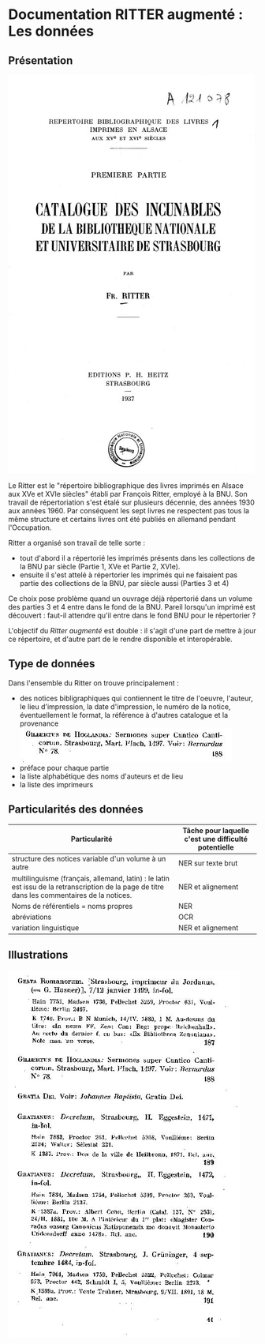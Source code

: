 # Documentation RITTER augmenté : Les données

## Présentation 
![couv_ritter](images/incunable_ritter.jpg)

Le Ritter est le "répertoire bibliographique des livres imprimés en Alsace aux XVe et XVIe siècles" établi par François Ritter, employé à la BNU. Son travail de répertoriation s'est étalé sur plusieurs décennie, des années 1930 aux années 1960. Par conséquent les sept livres ne respectent pas tous la même structure et certains livres ont été publiés en allemand pendant l'Occupation. 

Ritter a organisé son travail de telle sorte : 
- tout d'abord il a répertorié les imprimés présents dans les collections de la BNU par siècle (Partie 1, XVe et Partie 2, XVIe).
- ensuite il s'est attelé à répertorier les imprimés qui ne faisaient pas partie des collections de la BNU, par siècle aussi (Parties 3 et 4) 

Ce choix pose problème quand un ouvrage déjà répertorié dans un volume des parties 3 et 4 entre dans le fond de la BNU. Pareil lorsqu'un imprimé est découvert : faut-il attendre qu'il entre dans le fond BNU pour le répertorier ?

L'objectif du _Ritter augmenté_ est double : il s'agit d'une part de mettre à jour ce répertoire, et d'autre part de le rendre disponible et interopérable. 

## Type de données 

Dans l'ensemble du Ritter on trouve principalement : 
- des notices bibligraphiques qui contiennent le titre de l'oeuvre, l'auteur, le lieu d'impression, la date d'impression, le numéro de la notice, éventuellement le format, la référence à d'autres catalogue et la provenance  ![ex_notice](images/ex_notice.jpg)
- préface pour chaque partie
- la liste alphabétique des noms d'auteurs et de lieu 
- la liste des imprimeurs


## Particularités des données 

Particularité | Tâche pour laquelle c'est une difficulté potentielle |
-- | -- |
 structure des notices variable d'un volume à un autre | NER sur texte brut |
multilinguisme (français, allemand, latin) : le latin est issu de la retranscription de la page de titre dans les commentaires de la notices.| NER et alignement |
Noms de référentiels = noms propres | NER
abréviations | OCR
variation linguistique | NER et alignement



## Illustrations 

![vol_1](images/vol_1.jpg)
